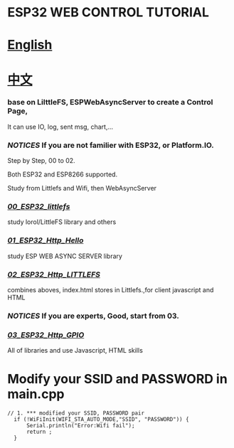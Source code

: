 # ESP32 WEB CONTROL TUTORIAL
# [English](03_ESP32_Http_GPIO/README.md)
# [中文](03_ESP32_Http_GPIO/讀我.md)

### base on LilttleFS, ESPWebAsyncServer to create a Control Page, 
It can use IO, log, sent msg, chart,...

### *NOTICES* If you are not familier with ESP32, or Platform.IO. 
Step by Step, 00 to 02.

Both ESP32 and ESP8266 supported.

Study from Littlefs and Wifi, then  WebAsyncServer 

### [*00_ESP32_littlefs*](00_ESP32_littlefs/README.md)    
study lorol/LittleFS library and others 

### [*01_ESP32_Http_Hello*](01_ESP32_Http_Hello/README.md)  
study ESP WEB ASYNC SERVER library

### [*02_ESP32_Http_LITTLEFS*](02_ESP32_Http_LITTLEFS/README.md) 
combines aboves, index.html stores in Littlefs.,for client javascript and HTML


### *NOTICES* If you are experts, Good, start from 03. 

### [*03_ESP32_Http_GPIO*](03_ESP32_Http_GPIO/README.md) 
All of libraries and use Javascript, HTML skills


# Modify your SSID and PASSWORD in main.cpp
```
// 1. *** modified your SSID, PASSWORD pair 
  if (!WiFiInit(WIFI_STA_AUTO_MODE,"SSID", "PASSWORD")) {
      Serial.println("Error:Wifi fail");
      return ;
  } 
```

